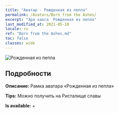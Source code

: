```yaml
---
title: "Аватар - Рожденная из пепла"
permalink: /Avatars/Born from the Ashes/
excerpt: "Эра хаоса  Рожденная из пепла"
last_modified_at: 2021-05-18
locale: ru
ref: "Born from the Ashes.md"
toc: false
classes: wide
---
```

 ![Рожденная из пепла](/images/a/avatarFrame_76.png)

## Подробности

 **Описание:** Рамка аватара «Рожденная из пепла» 

 **Tips:** Можно получить на Ристалище славы 

 **Is available:**  + 

